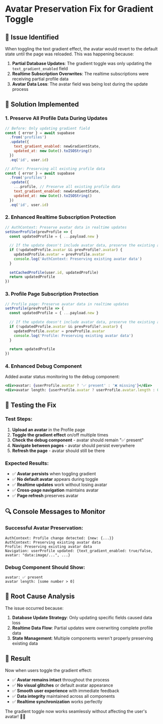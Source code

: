 # Avatar Preservation Fix for Gradient Toggle

## 🐛 **Issue Identified**

When toggling the text gradient effect, the avatar would revert to the default state until the page was reloaded. This was happening because:

1. **Partial Database Updates**: The gradient toggle was only updating the `text_gradient_enabled` field
2. **Realtime Subscription Overwrites**: The realtime subscriptions were receiving partial profile data
3. **Avatar Data Loss**: The avatar field was being lost during the update process

## 🔧 **Solution Implemented**

### **1. Preserve All Profile Data During Updates**
```jsx
// Before: Only updating gradient field
const { error } = await supabase
  .from('profiles')
  .update({ 
    text_gradient_enabled: newGradientState,
    updated_at: new Date().toISOString()
  })
  .eq('id', user.id)

// After: Preserving all existing profile data
const { error } = await supabase
  .from('profiles')
  .update({ 
    ...profile, // Preserve all existing profile data
    text_gradient_enabled: newGradientState,
    updated_at: new Date().toISOString()
  })
  .eq('id', user.id)
```

### **2. Enhanced Realtime Subscription Protection**
```jsx
// AuthContext: Preserve avatar data in realtime updates
setUserProfile(prevProfile => {
  const updatedProfile = { ...payload.new }
  
  // If the update doesn't include avatar data, preserve the existing avatar
  if (!updatedProfile.avatar && prevProfile?.avatar) {
    updatedProfile.avatar = prevProfile.avatar
    console.log('AuthContext: Preserving existing avatar data')
  }
  
  setCachedProfile(user.id, updatedProfile)
  return updatedProfile
})
```

### **3. Profile Page Subscription Protection**
```jsx
// Profile page: Preserve avatar data in realtime updates
setProfile(prevProfile => {
  const updatedProfile = { ...payload.new }
  
  // If the update doesn't include avatar data, preserve the existing avatar
  if (!updatedProfile.avatar && prevProfile?.avatar) {
    updatedProfile.avatar = prevProfile.avatar
    console.log('Profile: Preserving existing avatar data')
  }
  
  return updatedProfile
})
```

### **4. Enhanced Debug Component**
Added avatar status monitoring to the debug component:
```jsx
<div>avatar: {userProfile.avatar ? '✅ present' : '❌ missing'}</div>
<div>avatar length: {userProfile.avatar ? userProfile.avatar.length : 0}</div>
```

## 🧪 **Testing the Fix**

### **Test Steps:**
1. **Upload an avatar** in the Profile page
2. **Toggle the gradient effect** on/off multiple times
3. **Check the debug component** - avatar should remain "✅ present"
4. **Navigate between pages** - avatar should persist everywhere
5. **Refresh the page** - avatar should still be there

### **Expected Results:**
- ✅ **Avatar persists** when toggling gradient
- ✅ **No default avatar** appears during toggle
- ✅ **Realtime updates** work without losing avatar
- ✅ **Cross-page navigation** maintains avatar
- ✅ **Page refresh** preserves avatar

## 🔍 **Console Messages to Monitor**

### **Successful Avatar Preservation:**
```
AuthContext: Profile change detected: {new: {...}}
AuthContext: Preserving existing avatar data
Profile: Preserving existing avatar data
Navigation: userProfile updated: {text_gradient_enabled: true/false, avatar: "data:image/...", ...}
```

### **Debug Component Should Show:**
```
avatar: ✅ present
avatar length: [some number > 0]
```

## 🎯 **Root Cause Analysis**

The issue occurred because:
1. **Database Update Strategy**: Only updating specific fields caused data loss
2. **Realtime Data Flow**: Partial updates were overwriting complete profile data
3. **State Management**: Multiple components weren't properly preserving existing data

## 🎉 **Result**

Now when users toggle the gradient effect:
- ✅ **Avatar remains intact** throughout the process
- ✅ **No visual glitches** or default avatar appearance
- ✅ **Smooth user experience** with immediate feedback
- ✅ **Data integrity** maintained across all components
- ✅ **Realtime synchronization** works perfectly

The gradient toggle now works seamlessly without affecting the user's avatar! 🎨✨
